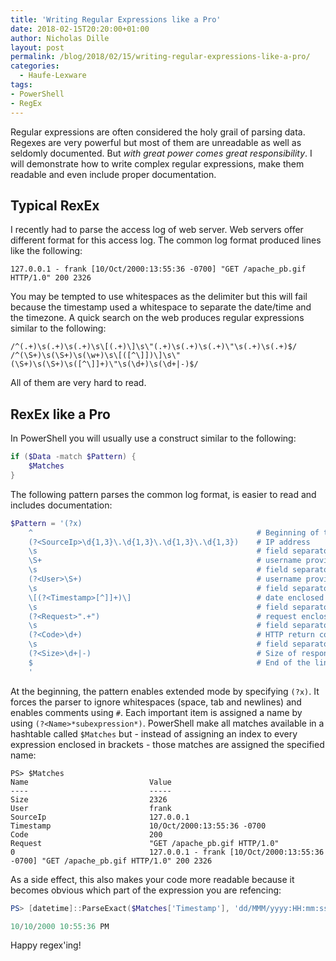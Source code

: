 ```yaml
---
title: 'Writing Regular Expressions like a Pro'
date: 2018-02-15T20:20:00+01:00
author: Nicholas Dille
layout: post
permalink: /blog/2018/02/15/writing-regular-expressions-like-a-pro/
categories:
  - Haufe-Lexware
tags:
- PowerShell
- RegEx
---
```

Regular expressions are often considered the holy grail of parsing data. Regexes are very powerful but most of them are unreadable as well as seldomly documented. But *with great power comes great responsibility*. I will demonstrate how to write complex regular expressions, make them readable and even include proper documentation.

<!--more-->

## Typical RexEx

I recently had to parse the access log of web server. Web servers offer different format for this access log. The common log format produced lines like the following:

`127.0.0.1 - frank [10/Oct/2000:13:55:36 -0700] "GET /apache_pb.gif HTTP/1.0" 200 2326`

You may be tempted to use whitespaces as the delimiter but this will fail because the timestamp used a whitespace to separate the date/time and the timezone. A quick search on the web produces regular expressions similar to the following:

```text
/^(.+)\s(.+)\s(.+)\s\[(.+)\]\s\"(.+)\s(.+)\s(.+)\"\s(.+)\s(.+)$/
/^(\S+)\s(\S+)\s(\w+)\s\[([^\]])\]\s\"(\S+)\s(\S+)\s([^\]]+)\"\s(\d+)\s(\d+|-)$/
```

All of them are very hard to read.

## RexEx like a Pro

In PowerShell you will usually use a construct similar to the following:

```powershell
if ($Data -match $Pattern) {
    $Matches
}
```

The following pattern parses the common log format, is easier to read and includes documentation:

```powershell
$Pattern = '(?x)
    ^                                                  # Beginning of the line
    (?<SourceIp>\d{1,3}\.\d{1,3}\.\d{1,3}\.\d{1,3})    # IP address
    \s                                                 # field separator
    \S+                                                # username provided by identd (deprecated)
    \s                                                 # field separator
    (?<User>\S+)                                       # username provided by HTTP authentication
    \s                                                 # field separator
    \[(?<Timestamp>[^]]+)\]                            # date enclosed in brackets
    \s                                                 # field separator
    (?<Request>".+")                                   # request enclosed in quotation marks
    \s                                                 # field separator
    (?<Code>\d+)                                       # HTTP return code
    \s                                                 # field separator
    (?<Size>\d+|-)                                     # Size of response
    $                                                  # End of the line
    '
```

At the beginning, the pattern enables extended mode by specifying `(?x)`. It forces the parser to ignore whitespaces (space, tab and newlines) and enables comments using `#`. Each important item is assigned a name by using `(?<Name>*subexpression*)`. PowerShell make all matches available in a hashtable called `$Matches` but - instead of assigning an index to every expression enclosed in brackets - those matches are assigned the specified name:

```
PS> $Matches
Name                           Value
----                           -----
Size                           2326
User                           frank
SourceIp                       127.0.0.1
Timestamp                      10/Oct/2000:13:55:36 -0700
Code                           200
Request                        "GET /apache_pb.gif HTTP/1.0"
0                              127.0.0.1 - frank [10/Oct/2000:13:55:36 -0700] "GET /apache_pb.gif HTTP/1.0" 200 2326
```

As a side effect, this also makes your code more readable because it becomes obvious which part of the expression you are refencing:

```powershell
PS> [datetime]::ParseExact($Matches['Timestamp'], 'dd/MMM/yyyy:HH:mm:ss zz00', [System.Globalization.CultureInfo]::InvariantCulture).ToString([Globalization.CultureInfo]'en-US')

10/10/2000 10:55:36 PM
```

Happy regex'ing!